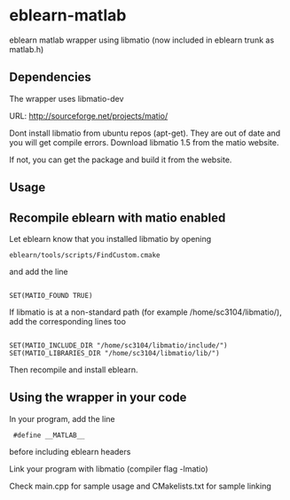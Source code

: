 eblearn-matlab
==============

eblearn matlab wrapper using libmatio (now included in eblearn trunk as matlab.h)

Dependencies
------------
The wrapper uses libmatio-dev 

URL: http://sourceforge.net/projects/matio/ 

Dont install libmatio from ubuntu repos (apt-get). They are out of date and you will get compile errors.
Download libmatio 1.5 from the matio website.

If not, you can get the package and build it from the website.

Usage
-----
Recompile eblearn with matio enabled
---
Let eblearn know that you installed libmatio by opening 

<code>eblearn/tools/scripts/FindCustom.cmake</code>

and add the line

<code>
SET(MATIO_FOUND TRUE)                                                                                                                                                                                                                        
</code>

If libmatio is at a non-standard path (for example /home/sc3104/libmatio/), add the corresponding lines too

<code>
SET(MATIO_INCLUDE_DIR "/home/sc3104/libmatio/include/")                                                                                                                                                                                         
SET(MATIO_LIBRARIES_DIR "/home/sc3104/libmatio/lib/") 
</code>

Then recompile and install eblearn.

Using the wrapper in your code
---
In your program, add the line

<code> #define \_\_MATLAB\_\_ </code>

before including eblearn headers

Link your program with libmatio (compiler flag -lmatio)

Check main.cpp for sample usage and CMakelists.txt for sample linking
